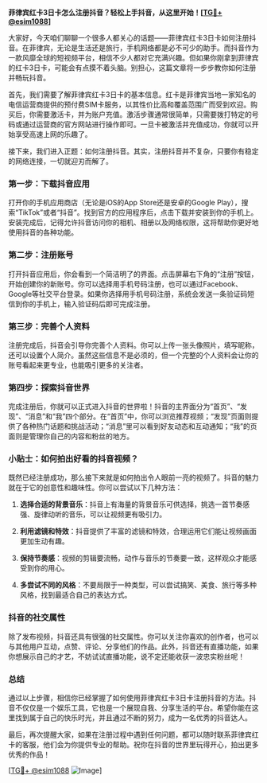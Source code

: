 **菲律宾红卡3日卡怎么注册抖音？轻松上手抖音，从这里开始！[[TG💪+ @esim1088](https://t.me/s/esim1088)]**

大家好，今天咱们聊聊一个很多人都关心的话题——菲律宾红卡3日卡如何注册抖音。在菲律宾，无论是生活还是旅行，手机网络都是必不可少的助手。而抖音作为一款风靡全球的短视频平台，相信不少人都对它充满兴趣。但如果你刚拿到菲律宾的红卡3日卡，可能会有点摸不着头脑。别担心，这篇文章将一步步教你如何注册并畅玩抖音。

首先，我们需要了解菲律宾红卡3日卡的基本信息。红卡是菲律宾当地一家知名的电信运营商提供的预付费SIM卡服务，以其性价比高和覆盖范围广而受到欢迎。购买后，你需要激活卡，并为账户充值。激活步骤通常很简单，只需要拨打特定的号码或通过运营商的官方网站进行操作即可。一旦卡被激活并充值成功，你就可以开始享受高速上网的乐趣了。

接下来，我们进入正题：如何注册抖音。其实，注册抖音并不复杂，只要你有稳定的网络连接，一切就迎刃而解了。

### 第一步：下载抖音应用

打开你的手机应用商店（无论是iOS的App Store还是安卓的Google Play），搜索“TikTok”或者“抖音”。找到官方的应用程序后，点击下载并安装到你的手机上。安装完成后，记得允许抖音访问你的相机、相册以及网络权限，这将帮助你更好地使用抖音的各种功能。

### 第二步：注册账号

打开抖音应用后，你会看到一个简洁明了的界面。点击屏幕右下角的“注册”按钮，开始创建你的新账号。你可以选择用手机号码注册，也可以通过Facebook、Google等社交平台登录。如果你选择用手机号码注册，系统会发送一条验证码短信到你的手机上，输入验证码后即可完成注册。

### 第三步：完善个人资料

注册完成后，抖音会引导你完善个人资料。你可以上传一张头像照片，填写昵称，还可以设置个人简介。虽然这些信息不是必须的，但一个完整的个人资料会让你的账号看起来更专业，也能吸引更多的关注者。

### 第四步：探索抖音世界

完成注册后，你就可以正式进入抖音的世界啦！抖音的主界面分为“首页”、“发现”、“消息”和“我”四个部分。在“首页”中，你可以浏览推荐视频；“发现”页面则提供了各种热门话题和挑战活动；“消息”里可以看到好友动态和互动通知；“我”的页面则是管理你自己的内容和粉丝的地方。

### 小贴士：如何拍出好看的抖音视频？

既然已经注册成功，那么接下来就是如何拍出令人眼前一亮的视频了。抖音的魅力就在于它的创意性和趣味性。你可以尝试以下几种方法：

1. **选择合适的背景音乐**：抖音上有海量的背景音乐可供选择，挑选一首节奏感强、旋律动听的音乐，可以让视频更有吸引力。
   
2. **利用滤镜和特效**：抖音提供了丰富的滤镜和特效，合理运用它们能让视频画面更加生动有趣。

3. **保持节奏感**：视频的剪辑要流畅，动作与音乐的节奏要一致，这样观众才能感受到你的用心。

4. **多尝试不同的风格**：不要局限于一种类型，可以尝试搞笑、美食、旅行等多种风格，找到最适合自己的表达方式。

### 抖音的社交属性

除了发布视频，抖音还具有很强的社交属性。你可以关注你喜欢的创作者，也可以与其他用户互动，点赞、评论、分享他们的作品。此外，抖音还有直播功能，如果你想展示自己的才艺，不妨试试直播功能，说不定还能收获一波忠实粉丝呢！

### 总结

通过以上步骤，相信你已经掌握了如何使用菲律宾红卡3日卡注册抖音的方法。抖音不仅仅是一个娱乐工具，它也是一个展现自我、分享生活的平台。希望你能在这里找到属于自己的快乐时光，并且通过不断的努力，成为一名优秀的抖音达人。

最后，再次提醒大家，如果在注册过程中遇到任何问题，都可以随时联系菲律宾红卡的客服，他们会为你提供专业的帮助。祝你在抖音的世界里玩得开心，拍出更多优秀的作品！

[[TG💪+ @esim1088](https://t.me/s/esim1088) ![Image](https://i.postimg.cc/4NQfJmqS/Snipaste-2025-05-13-00-14-12.png)]